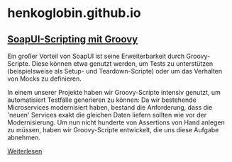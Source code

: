 # henkoglobin.github.io

## [SoapUI-Scripting mit Groovy](de/2022-04-07_SoapUI-Scripting.md)

Ein großer Vorteil von SoapUI ist seine Erweiterbarkeit durch Groovy-Scripte. Diese können etwa genutzt werden, um Tests zu unterstützen (beispielsweise als Setup- und Teardown-Scripte) oder um das Verhalten von Mocks zu definieren.

In einem unserer Projekte haben wir Groovy-Scripte intensiv genutzt, um automatisiert Testfälle generieren zu können: Da wir bestehende Microservices modernisiert haben, bestand die Anforderung, dass die 'neuen' Services exakt die gleichen Daten liefern sollten wie vor der Modernisierung. Um nun nicht hunderte von Assertions von Hand anlegen zu müssen, haben wir Groovy-Scripte entwickelt, die uns diese Aufgabe abnehmen. 

[Weiterlesen](de/2022-04-07_SoapUI-Scripting.md)